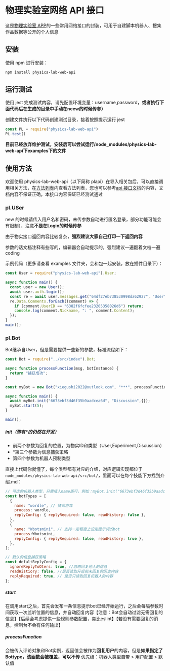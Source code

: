 # 物理实验室网络 API 接口

这是[物理实验室 APP](https://turtlesim.com/products/physics-lab/index-cn.html)的一些常用网络接口的封装，可用于自建脚本机器人、搜集作品数据等公开的个人信息

## 安装

使用 npm 进行安装：

```bash
npm install physics-lab-web-api
```

## 运行测试

使用 jest 完成测试内容，请先配置环境变量：username,password，**或者执行下面代码后在生成的目录中手动在neew的时候传参）**

创建文件执行以下代码创建测试目录，接着按照提示运行 jest

```javaScript
const PL = require("physics-lab-web-api")
PL.test()
```

**目前已经放弃维护测试，安装后可以尝试运行/node_modules/physics-lab-web-api下examples下的文件**

## 使用方法

欢迎使用 physics-lab-web-api（以下简称 plapi）在导入相关包后，可以直接调用相关方法，在[方法列表](apilist.md)内查看方法列表，您也可以参考[api 接口文档](https://github.com/wsxiaolin/apidoc.git)的内容，文档内容不保证正确，本接口内容保证已经测试通过

### pl.USer

new 的时候请传入用户名和密码，未传参数自动进行匿名登录，部分功能可能会有限制），注意**不是在Login的时候传参**

由于物实接口返回内容比较复杂，**强烈建议大家自己打印一下返回内容**

参数的话文档注释有些写的，编辑器会自动提示的，强烈建议一遍翻着文档一遍 coding

示例代码（更多请查看 examples 文件夹，会和包一起安装，放在插件目录下）：

```javascript
const User = require("physics-lab-web-api").User;

async function main() {
  const user = new User();
  await user.auth.login();
  const re = await user.messages.get("64df27eb738530998da62927", "User", 5);
  re.Data.Comments.forEach((comment) => {
    if (comment.UserID == "6382f6fcfee23205358026d6") return;
    console.log(comment.Nickname, ": ", comment.Content);
  });
}
main();
```

### pl.Bot

Bot继承自User，但是需要提供一些新的参数，标准流程如下：

```javaScript
const Bot = require("../src/index").Bot;

async function processFunction(msg, botInstance) {
  return "捕获成功";
}

const myBot = new Bot("xiegushi2022@outlook.com", "***", processFunction);

async function main() {
  await myBot.init("6673ebf3d46f35b9aadcea6d", "Discussion",{});
  myBot.start(5);
}

main();

```
##### init（带有*的仍然在开发）

- 前两个参数为回复的位置，为物实ID和类型（User,Experiment,Discussion）
- *第三个参数为信息捕获策略
- 第四个参数为机器人预制类型

直接上代码你就懂了，每个类型都有对应的介绍，对应逻辑实现都位于`node_modules/physics-lab-web-api/src/bot/`，里面可以在每个技能下方找到介绍.md：
```JavaScript
// 可选的机器人类型，只需填入name即可，例如：myBot.init("6673ebf3d46f35b9aadcea6d", "Discussion",{},"wordle");
const botTypes = [
  {
    name: "wordle", // 猜词游戏
    process: wordle,
    replyConfig: { replyRequired: false, readHistory: false },
  }, 
  {
    name: "Wbotsmini", // 支持一定程度上设定提示词的bot
    process:Wbotsmini,
    replyConfig: { replyRequired: false, readHistory: true },
  }, 
];

// 默认的信息捕获策略
const defaltReplyConfig = {
  ignoreReplyToOters: true, //忽略回复他人的信息
  readHistiory: false, //是否读取开启前未回复的历史内容
  replyRequired: true, // 是否只读取回复机器人的内容
};
```


##### start

在调用start之后，首先会发布一条信息提示bot已经开始运行，之后会每隔参数时间获取一次监听位置的信息，并自动回复内容【注意：Bot会自动过滤无需回复的信息】【后续会考虑提供一些规则参数配置，类比eslint】【若没有需要回复的消息，控制台不会有任何输出】

##### processFunction

会被传入评论对象和Bot实例，返回值会被作为**回复用户**的内容，但是**如果指定了Bottype，该函数会被覆盖，可以不传**
优先级：机器人类型自带 > 用户配置 > 默认值
